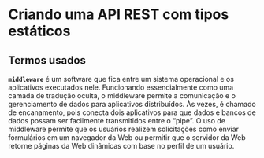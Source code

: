 # Criando uma API REST com tipos estáticos


## Termos usados

**`middleware`** é um software que fica entre um sistema operacional e os aplicativos executados nele. Funcionando essencialmente como uma camada de tradução oculta, o middleware permite a comunicação e o gerenciamento de dados para aplicativos distribuídos. Às vezes, é chamado de encanamento, pois conecta dois aplicativos para que dados e bancos de dados possam ser facilmente transmitidos entre o “pipe”. O uso de middleware permite que os usuários realizem solicitações como enviar formulários em um navegador da Web ou permitir que o servidor da Web retorne páginas da Web dinâmicas com base no perfil de um usuário.
